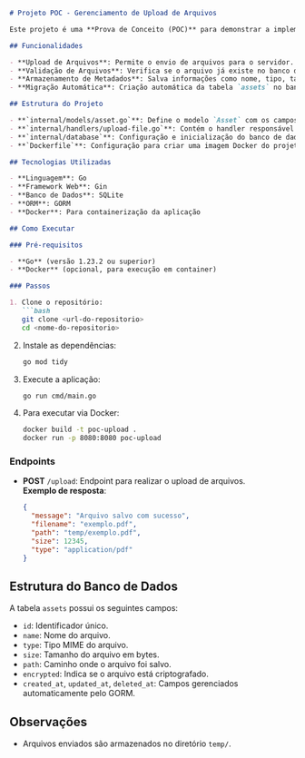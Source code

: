 ```markdown
# Projeto POC - Gerenciamento de Upload de Arquivos

Este projeto é uma **Prova de Conceito (POC)** para demonstrar a implementação de um sistema de upload e gerenciamento de arquivos utilizando **Golang** e **GORM** como ORM para interação com o banco de dados SQLite.

## Funcionalidades

- **Upload de Arquivos**: Permite o envio de arquivos para o servidor.
- **Validação de Arquivos**: Verifica se o arquivo já existe no banco de dados antes de realizar o upload.
- **Armazenamento de Metadados**: Salva informações como nome, tipo, tamanho e caminho do arquivo no banco de dados.
- **Migração Automática**: Criação automática da tabela `assets` no banco de dados utilizando o GORM.

## Estrutura do Projeto

- **`internal/models/asset.go`**: Define o modelo `Asset` com os campos necessários para armazenar os metadados dos arquivos.
- **`internal/handlers/upload-file.go`**: Contém o handler responsável por gerenciar o upload de arquivos.
- **`internal/database`**: Configuração e inicialização do banco de dados SQLite.
- **`Dockerfile`**: Configuração para criar uma imagem Docker do projeto, incluindo a compilação do binário Go e dependências adicionais.

## Tecnologias Utilizadas

- **Linguagem**: Go
- **Framework Web**: Gin
- **Banco de Dados**: SQLite
- **ORM**: GORM
- **Docker**: Para containerização da aplicação

## Como Executar

### Pré-requisitos

- **Go** (versão 1.23.2 ou superior)
- **Docker** (opcional, para execução em container)

### Passos

1. Clone o repositório:
   ```bash
   git clone <url-do-repositorio>
   cd <nome-do-repositorio>
   ```

2. Instale as dependências:
   ```bash
   go mod tidy
   ```

3. Execute a aplicação:
   ```bash
   go run cmd/main.go
   ```

4. Para executar via Docker:
   ```bash
   docker build -t poc-upload .
   docker run -p 8080:8080 poc-upload
   ```

### Endpoints

- **POST** `/upload`: Endpoint para realizar o upload de arquivos.  
  **Exemplo de resposta**:
  ```json
  {
    "message": "Arquivo salvo com sucesso",
    "filename": "exemplo.pdf",
    "path": "temp/exemplo.pdf",
    "size": 12345,
    "type": "application/pdf"
  }
  ```

## Estrutura do Banco de Dados

A tabela `assets` possui os seguintes campos:

- `id`: Identificador único.
- `name`: Nome do arquivo.
- `type`: Tipo MIME do arquivo.
- `size`: Tamanho do arquivo em bytes.
- `path`: Caminho onde o arquivo foi salvo.
- `encrypted`: Indica se o arquivo está criptografado.
- `created_at`, `updated_at`, `deleted_at`: Campos gerenciados automaticamente pelo GORM.

## Observações

- Arquivos enviados são armazenados no diretório `temp/`.
